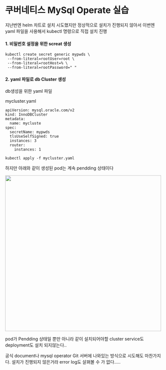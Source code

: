 쿠버네티스 MySql Operate 실습
======

지난번엔 helm 차트로 설치 시도했지만 정상적으로 설치가 진행되지 않아서 이번엔 yaml 파일을 사용해서 kubectl 명령으로 직접 설치 진행

#### 1. 비밀번호 설정을 위한 screat 생성

```
kubectl create secret generic mypwds \
 --from-literal=rootUser=root \
 --from-literal=rootHost=% \
 --from-literal=rootPassword=" "
```

#### 2. yaml 파일로 db Cluster 생성
db생성을 위한 yaml 파일

 mycluster.yaml
```
apiVersion: mysql.oracle.com/v2
kind: InnoDBCluster
metadata:
  name: mycluste
spec:
  secretName: mypwds
  tlsUseSelfSigned: true
  instances: 3
  router:
    instances: 1
```

```
kubectl apply -f mycluster.yaml
```


하지만 아래와 같이 생성된 pod는 계속 pendding 상태이다

<img src="https://user-images.githubusercontent.com/86212081/224869142-b1aa58f0-70b2-44bd-84a9-8739b63e7d6b.png" width=500>

pod가 Pendding 상태일 뿐만 아니라 같이 설치되어야할 cluster service도 deployment도 설치 되지않는다..

공식 document나 mysql operator Git 서버에 나와있는 방식으로 시도해도 마찬가지다.
설치가 진행되지 않은거라 error log도 살펴볼 수 가 없다.....

